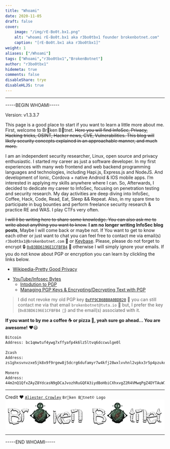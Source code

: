 ```yaml
---
title: "Whoami"
date: 2020-11-05
draft: false
cover:
    image: "/img/rE-Bo0t.bx1.png"
    alt: "whoami rE-Bo0t.bx1 aka r3bo0tbx1 founder brokenbotnet.com"
    caption: "[rE-Bo0t.bx1 aka r3bo0tbx1]"
weight: 1
aliases: ["/Whoami"]
tags: ["Whoami","r3bo0tbx1","BrokenBotnet"]
author: "r3bo0tbx1"
hidemeta: true
comments: false
disableShare: trye
disableHLJS: true
---
```

---

-----BEGIN WHOAMI-----

Version: v1.3.3.7

This page is a good place to start if you want to learn a little more about me. First, welcome to Br🤖ken B🤖tnet. ~~Here you will find InfoSec, Privacy, Hacking tricks, OSINT, Hacker news, CVE, Vulnerabilities. This blog will likely security concepts explained in an approachable manner, and much more.~~

I am an independent security researcher, Linux, open source and privacy enthusiastic. I started my career as just a software developer. In my first experiences with many web frontend and web backend programming languages and technologies, including Hapi.js, Express.js and NodeJS. And development of Ionic, Cordova + native Android & IOS mobile apps. I’m interested in applying my skills anywhere where I can. So, Afterwards, I decided to dedicate my career to InfoSec, focusing on penetration testing and security research. My day activities are deep diving into InfoSec, Coffee, Hack, Code, Read, Eat, Sleep && Repeat. Also, in my spare time to participate in bug bounties and perform freelance security research & practice RE and WAS. I play CTFs very often.

~~I will ll be writing here to share some knowledge. You can also ask me to write about anything you want to know.~~ **I am no longer writing InfoSec blog posts**, Maybe I will come back or maybe not. If You want to get to know each other or just want to chat you can feel free to contact me via email(s) `r3bo0tbx1@brokenbotnet.com` 📧 or [Keybase](https://keybase.io/brokenbotnet/chat). Please, please do not forget to encrypt 🔒 [`0xB3BD6196E1CFBFB4`](https://keyserver.ubuntu.com/pks/lookup?search=0xB3BD6196E1CFBFB4&fingerprint=on&op=index) 🔑 otherwise I will simply ignore your emails. If you do not know about PGP or encryption you can learn by clickling the links below.

- [Wikipedia-Pretty Good Privacy](https://en.wikipedia.org/wiki/Pretty_Good_Privacy)
* [YouTube/Infosec Bytes](https://www.youtube.com/channel/UCfET6btFpe1e0CRGTFOulNg)
  - [Intodution to PGP](https://youtube.com/playlist?list=PL23WTMUZePtgC-eXiu41xonV12-oVhm57)
  - [Managing PGP Keys & Encrypting/Decrypting Text with PGP](https://youtube.com/playlist?list=PL23WTMUZePtgkt9J-knXlif6QuawcCSyY)

> I did not revoke my old PGP key [`0xFF9CB6BB8A0BDB20`](https://keyserver.ubuntu.com/pks/lookup?search=0xFF9CB6BB8A0BDB20&fingerprint=on&op=index) 🔑 you can still contact me via that email `brokenbotnet@tuta.io` 📧 but, I prefer the key (`0xB3BD6196E1CFBFB4 🔑`) and the email(s) associated with it.

**If you want to  by me a coffee ☕ or pizza 🍕, yeah sure go ahead... You are awesome!** ❤️😃

```
Bitcoin
Address: bc1qmwtuf4ywg7xffyafp4k6lz5ltvq6dccwulge0l

Zcash
Address: zs1ghxsvnvzxe5jk8x9f9rgew8j5dcrg6dufamyr7w4kfj28wxlvvhnl2vpkx3r5p4pzukduayccah

Monero
Address: 44m2nQ1QfxZAyZ8YdcasN9gDCaJvozhRuGQFA3iydBoHbiCXhxvgZ2R4VMwqPgZ4DYTAuW7bTYmiFQBd1axghzERRHAcVJS
```

---

Credit ❤️ [`Aliester Crowley`](https://www.youtube.com/AliesterCrowley)
`Br🤖ken B🤖tnet© Logo`
![Br🤖ken B🤖tnet© Logo](/img/banner.png#center)

---

-----END WHOAMI-----
